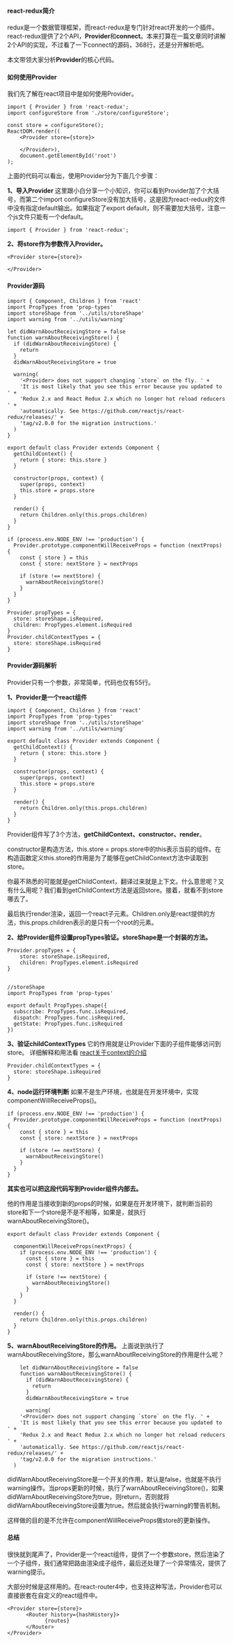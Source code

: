 #### react-redux简介
 redux是一个数据管理框架，而react-redux是专门针对react开发的一个插件。react-redux提供了2个API，**Provider**和**connect**。本来打算在一篇文章同时讲解2个API的实现，不过看了一下connect的源码，368行，还是分开解析吧。

本文带领大家分析**Provider**的核心代码。

#### 如何使用Provider

我们先了解在react项目中是如何使用Provider。

    import { Provider } from 'react-redux';
    import configureStore from './store/configureStore';

    const store = configureStore();
    ReactDOM.render((
        <Provider store={store}>
            
        </Provider>),
        document.getElementById('root')
    );
        
上面的代码可以看出，使用Provider分为下面几个步骤：

**1、导入Provider**
这里跟小白分享一个小知识，你可以看到Provider加了个大括号，而第二个import configureStore没有加大括号，这是因为react-redux的文件中没有指定default输出。如果指定了export default，则不需要加大括号，注意一个js文件只能有一个default。

    import { Provider } from 'react-redux';

**2、将store作为参数传入Provider。**

    <Provider store={store}>
        
    </Provider>


#### Provider源码

    import { Component, Children } from 'react'
    import PropTypes from 'prop-types'
    import storeShape from '../utils/storeShape'
    import warning from '../utils/warning'
    
    let didWarnAboutReceivingStore = false
    function warnAboutReceivingStore() {
      if (didWarnAboutReceivingStore) {
        return
      }
      didWarnAboutReceivingStore = true
    
      warning(
        '<Provider> does not support changing `store` on the fly. ' +
        'It is most likely that you see this error because you updated to ' +
        'Redux 2.x and React Redux 2.x which no longer hot reload reducers ' +
        'automatically. See https://github.com/reactjs/react-redux/releases/' +
        'tag/v2.0.0 for the migration instructions.'
      )
    }
    
    export default class Provider extends Component {
      getChildContext() {
        return { store: this.store }
      }
    
      constructor(props, context) {
        super(props, context)
        this.store = props.store
      }
    
      render() {
        return Children.only(this.props.children)
      }
    }
    
    if (process.env.NODE_ENV !== 'production') {
      Provider.prototype.componentWillReceiveProps = function (nextProps) {
        const { store } = this
        const { store: nextStore } = nextProps
    
        if (store !== nextStore) {
          warnAboutReceivingStore()
        }
      }
    }
    
    Provider.propTypes = {
      store: storeShape.isRequired,
      children: PropTypes.element.isRequired
    }
    Provider.childContextTypes = {
      store: storeShape.isRequired
    }

#### Provider源码解析
Provider只有一个参数，非常简单，代码也仅有55行。

**1、Provider是一个react组件**

    import { Component, Children } from 'react'
    import PropTypes from 'prop-types'
    import storeShape from '../utils/storeShape'
    import warning from '../utils/warning'

    export default class Provider extends Component {
      getChildContext() {
        return { store: this.store }
      }
    
      constructor(props, context) {
        super(props, context)
        this.store = props.store
      }
    
      render() {
        return Children.only(this.props.children)
      }
    }
Provider组件写了3个方法，**getChildContext、constructor、render**。

constructor是构造方法，this.store = props.store中的this表示当前的组件。在构造函数定义this.store的作用是为了能够在getChildContext方法中读取到store。

你最不熟悉的可能就是getChildContext，翻译过来就是上下文。什么意思呢？又有什么用呢？我们看到getChildContext方法是返回store。接着，就看不到store哪去了。

最后执行render渲染，返回一个react子元素。Children.only是react提供的方法，this.props.children表示的是只有一个root的元素。


**2、给Provider组件设置propTypes验证。storeShape是一个封装的方法。**

    Provider.propTypes = {
        store: storeShape.isRequired,
        children: PropTypes.element.isRequired
    }

  
    //storeShape
    import PropTypes from 'prop-types'
    
    export default PropTypes.shape({
      subscribe: PropTypes.func.isRequired,
      dispatch: PropTypes.func.isRequired,
      getState: PropTypes.func.isRequired
    })

**3、验证childContextTypes**
它的作用就是让Provider下面的子组件能够访问到store。
详细解释和用法看 [react关于context的介绍][1]

    Provider.childContextTypes = {
      store: storeShape.isRequired
    }

**4、node运行环境判断**
如果不是生产环境，也就是在开发环境中，实现componentWillReceiveProps()。

    if (process.env.NODE_ENV !== 'production') {
      Provider.prototype.componentWillReceiveProps = function (nextProps) {
        const { store } = this
        const { store: nextStore } = nextProps
    
        if (store !== nextStore) {
          warnAboutReceivingStore()
        }
      }
    }
**其实也可以把这段代码写到Provider组件内部去。**

他的作用是当接收到新的props的时候，如果是在开发环境下，就判断当前的store和下一个store是不是不相等，如果是，就执行warnAboutReceivingStore()。

    export default class Provider extends Component {
      
      componentWillReceiveProps(nextProps) {
        if (process.env.NODE_ENV !== 'production') {
          const { store } = this
          const { store: nextStore } = nextProps
    
          if (store !== nextStore) {
            warnAboutReceivingStore()
          }
        }
      }
      
      render() {
        return Children.only(this.props.children)
      }
    }

**5、warnAboutReceivingStore的作用。**
上面说到执行了warnAboutReceivingStore，那么warnAboutReceivingStore的作用是什么呢？

        let didWarnAboutReceivingStore = false
        function warnAboutReceivingStore() {
          if (didWarnAboutReceivingStore) {
            return
          }
          didWarnAboutReceivingStore = true
          
          warning(
        '<Provider> does not support changing `store` on the fly. ' +
        'It is most likely that you see this error because you updated to ' +
        'Redux 2.x and React Redux 2.x which no longer hot reload reducers ' +
        'automatically. See https://github.com/reactjs/react-redux/releases/' +
        'tag/v2.0.0 for the migration instructions.'
      )

didWarnAboutReceivingStore是一个开关的作用，默认是false，也就是不执行warning操作。当props更新的时候，执行了warnAboutReceivingStore()，如果didWarnAboutReceivingStore为true，则return，否则就将didWarnAboutReceivingStore设置为true。然后就会执行warning的警告机制。

这样做的目的是不允许在componentWillReceiveProps做store的更新操作。

#### 总结
很快就到尾声了，Provider是一个react组件，提供了一个参数store，然后渲染了一个子组件，我们通常把路由渲染成子组件，最后还处理了一个异常情况，提供了warning提示。

大部分时候是这样用的。在react-router4中，也支持这种写法，Provider也可以直接嵌套在自定义的react组件中。

    <Provider store={store}>
          <Router history={hashHistory}>
                {routes}
          </Router>
    </Provider>

  [1]: https://facebook.github.io/react/docs/context.html
